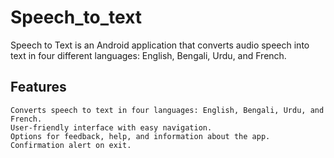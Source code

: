 # Speech_to_text
Speech to Text is an Android application that converts audio speech into text in four different languages: English, Bengali, Urdu, and French.
## Features

    Converts speech to text in four languages: English, Bengali, Urdu, and French.
    User-friendly interface with easy navigation.
    Options for feedback, help, and information about the app.
    Confirmation alert on exit.
